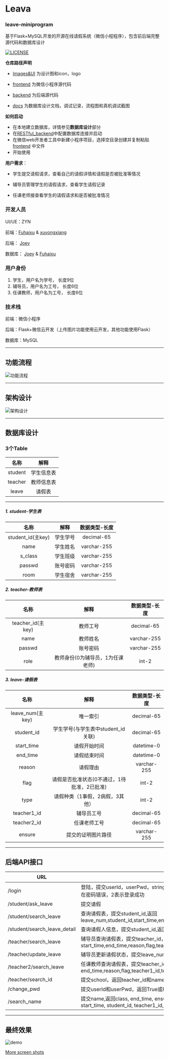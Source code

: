 # Leava

### leave-miniprogram

基于Flask+MySQL开发的开源在线请假系统（微信小程程序），包含前后端完整源代码和数据库设计 

[![LICENSE](https://img.shields.io/badge/license-Anti%20996-blue.svg)](./LICENSE)

**仓库路径声明**

- [Images&UI](Images&UI) 为设计图和icon，logo

- [frontend](frontend) 为微信小程序源代码

- [backend](backend) 为后端源代码

- [docs](docs) 为数据库设计文档，调试记录，流程图和真机调试截图

**如何启动**

- 在本地建立数据库，详情参见**数据库设计**部分
- 在[RESTful_backend](backend/RESTful_backend.py)中配置数据库连接并启动
- 在微信web开发者工具中新建小程序项目，选择空目录创建并复制粘贴 [frontend](frontend) 中文件
- 开始使用

**用户需求**：

- 学生提交请假请求，查看自己的请假详情和请假是否被批准等情况

- 辅导员管理学生的请假请求，查看学生请假记录

- 任课老师接查看学生的请假请求和是否被批准情况


### 开发人员

UI/UE：ZYN

前端：[Fuhaixu](https://github.com/Fuhaixu) & [xuyongxiang](https://github.com/xuyongxiang134)

后端： [Joey](https://github.com/Joey66666) 

数据库： [Joey](https://github.com/Joey66666) & [Fuhaixu](https://github.com/Fuhaixu)

### 用户身份

1. 学生，用户名为学号， 长度9位
2. 辅导员，用户名为工号， 长度6位
3. 任课教师，用户名为工号， 长度6位

### 技术栈

前端：微信小程序

后端：Flask+微信云开发（上传图片功能使用云开发，其他功能使用Flask）

数据库：MySQL

***

## 功能流程

![功能流程](docs/请假系统流程功能图.jpg)

***

## 架构设计

![ 架构设计](docs/请假系统架构设计.jpg)

***

## 数据库设计

### 3个Table

|  名称   |    解释    |
| :-----: | :--------: |
| student | 学生信息表 |
| teacher | 教师信息表 |
|  leave  |   请假表   |



***

##### 1. student-学生表

|       名称        |   解释   | 数据类型-长度 |
| :---------------: | :------: | :-----------: |
| student_id(主key) | 学生学号 |  decimal-65   |
|       name        | 学生姓名 |  varchar-255  |
|      s_class      | 学生班级 |  varchar-255  |
|      passwd       | 账号密码 |  varchar-255  |
|       room        | 学生宿舍 |  varchar-255  |

##### 2. teacher-教师表

|       名称        |               解释               | 数据类型-长度 |
| :---------------: | :------------------------------: | :-----------: |
| teacher_id(主key) |             教师工号             |  decimal-65   |
|       name        |             教师姓名             |  varchar-255  |
|      passwd       |             账号密码             |  varchar-255  |
|       role        | 教师身份(0为辅导员，1为任课老师) |     int-2     |


##### 3. leave-请假表

|       名称       |                    解释                     | 数据类型-长度 |
| :--------------: | :-----------------------------------------: | :-----------: |
| leave_num(主key) |                  唯一索引                   |  decimal-65   |
|    student_id    |     学生学号(与学生表中student_id关联)      |  decimal-65   |
|    start_time    |                请假开始时间                 |  datetime-0   |
|     end_time     |                请假结束时间                 |  datetime-0   |
|      reason      |                  请假理由                   |  varchar-255  |
|       flag       | 请假是否批准状态(0不通过，1待批准，2已批准) |     int-2     |
|       type       |       请假种类（1事假，2病假，3其他）       |  int-2   |
|   teacher1_id    |                 辅导员工号                  |  decimal-65   |
|   teacher2_id    |                任课老师工号                 |     decimal-65     |
|      ensure      |             提交的证明图片路径              |  varchar-255  |

***

## 后端API接口

| URL                          | 解释                                                         |
| ---------------------------- | ------------------------------------------------------------ |
| /login                       | 登陆，提交userId，userPwd，string类型，返回flag等，flag=0表示用户不存在，1表示用户存在密码错误，2表示登录成功 |
| /student/ask_leave           | 提交请假                                                     |
| /student/search_leave        | 查询请假表，提交student_id,返回leave_num,student_id,start_time,end_time,reason,flag,teacher1_id,teacher2_id,type,ensure |
| /student/search_leave_detail | 查询请假人信息，提交student_id,返回student_id,class,name,room |
| /teacher/search_leave        | 辅导员查询请假表，提交teacher_id，返回leave_num，student_id，start_time,end_time,reason,flag,teacher1_id,teacher2_id,type,ensure |
| /teacher/update_leave        | 辅导员更新请假状态，提交leave_num, flag,返回True或False      |
| /teacher2/search_leave       | 任课教师查询请假表，提交teacher_id,返回leave_num，student_id，start_time，end_time,reason,flag,teacher1_id,teacher2_id,type,ensure |
| /teacher/search_id           | 提交school，返回teacher_id和name和role                       |
| /change_pwd                  | 提交userId和userPwd，返回True或False                         |
| /search_name                 | 提交name,返回class, end_time, ensure, flag, leave_num, name, reason, room, school, start_time, student_id, teacher1_id, teacher2_id, type |

***

## 最终效果

![demo](docs/final_demo.jpg)

[More screen shots](./docs/screenshot)
